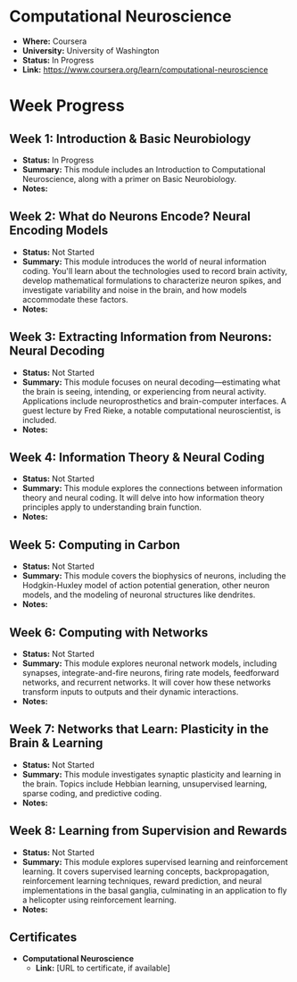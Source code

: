 # Computational Neuroscience

- **Where:** Coursera
- **University:** University of Washington
- **Status:** In Progress
- **Link:** https://www.coursera.org/learn/computational-neuroscience

# Week Progress

## Week 1: Introduction & Basic Neurobiology
- **Status:** In Progress
- **Summary:** This module includes an Introduction to Computational Neuroscience, along with a primer on Basic Neurobiology.
- **Notes:**

## Week 2: What do Neurons Encode? Neural Encoding Models
- **Status:** Not Started
- **Summary:** This module introduces the world of neural information coding. You'll learn about the technologies used to record brain activity, develop mathematical formulations to characterize neuron spikes, and investigate variability and noise in the brain, and how models accommodate these factors.
- **Notes:**

  
## Week 3: Extracting Information from Neurons: Neural Decoding
- **Status:** Not Started
- **Summary:** This module focuses on neural decoding—estimating what the brain is seeing, intending, or experiencing from neural activity. Applications include neuroprosthetics and brain-computer interfaces. A guest lecture by Fred Rieke, a notable computational neuroscientist, is included.
- **Notes:**

## Week 4: Information Theory & Neural Coding
- **Status:** Not Started
- **Summary:** This module explores the connections between information theory and neural coding. It will delve into how information theory principles apply to understanding brain function.
- **Notes:**

## Week 5: Computing in Carbon
- **Status:** Not Started
- **Summary:** This module covers the biophysics of neurons, including the Hodgkin-Huxley model of action potential generation, other neuron models, and the modeling of neuronal structures like dendrites.
- **Notes:**

## Week 6: Computing with Networks
- **Status:** Not Started
- **Summary:** This module explores neuronal network models, including synapses, integrate-and-fire neurons, firing rate models, feedforward networks, and recurrent networks. It will cover how these networks transform inputs to outputs and their dynamic interactions.
- **Notes:**

## Week 7: Networks that Learn: Plasticity in the Brain & Learning
- **Status:** Not Started
- **Summary:** This module investigates synaptic plasticity and learning in the brain. Topics include Hebbian learning, unsupervised learning, sparse coding, and predictive coding.
- **Notes:**

## Week 8: Learning from Supervision and Rewards
- **Status:** Not Started
- **Summary:** This module explores supervised learning and reinforcement learning. It covers supervised learning concepts, backpropagation, reinforcement learning techniques, reward prediction, and neural implementations in the basal ganglia, culminating in an application to fly a helicopter using reinforcement learning.
- **Notes:**


## Certificates

- **Computational Neuroscience**
  - **Link:** [URL to certificate, if available]
